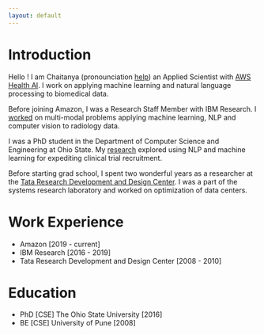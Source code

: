 ```yaml
---
layout: default
---
```


# Introduction

Hello ! I am Chaitanya (pronounciation [help](https://pronouncenames.com/search?name=chaitanya))  an Applied Scientist with [AWS Health AI](https://aws.amazon.com/comprehend/medical/). I work on applying machine learning and natural language processing to biomedical data.

Before joining Amazon, I was a Research Staff Member with IBM Research. I [worked](./at_ibm.html) on multi-modal problems applying machine learning, NLP and computer vision to radiology data. 

I was a PhD student in the Department of Computer Science and Engineering at Ohio State. My [research](./at_osu.html) explored using NLP and machine learning for expediting clinical trial recruitment.

Before starting grad school, I spent two wonderful years as a researcher at the [Tata Research Development and Design Center](https://en.wikipedia.org/wiki/Tata_Research_Development_and_Design_Centre). I was a part of the systems research laboratory and worked on optimization of data centers.

# Work Experience

* Amazon [2019 - current]
* IBM Research [2016 - 2019]
* Tata Research Development and Design Center [2008 - 2010]


# Education

* PhD [CSE] The Ohio State University [2016]
* BE [CSE] University of Pune [2008]

